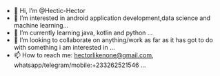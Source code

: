 - 👋 Hi, I’m @Hectic-Hector
- 👀 I’m interested in android application development,data science and machine learning...
- 🌱 I’m currently learning java, kotlin and python ...
- 💞️ I’m looking to collaborate on anything/work as far as it has got to do with something i am interested in ...
- 📫 How to reach me: hectorlikenone@gmail.com, whatsapp/telegram/mobile:+233262521546 ...

<!---
Hectic-Hector/Hectic-Hector is a ✨ special ✨ repository because its `README.md` (this file) appears on your GitHub profile.
You can click the Preview link to take a look at your changes.
--->
